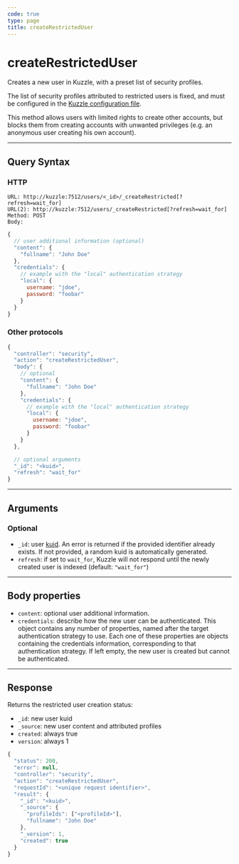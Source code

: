 ```yaml
---
code: true
type: page
title: createRestrictedUser
---
```


# createRestrictedUser

Creates a new user in Kuzzle, with a preset list of security profiles.

The list of security profiles attributed to restricted users is fixed, and must be configured in the [Kuzzle configuration file](/core/2/guides/essentials/configuration).

This method allows users with limited rights to create other accounts, but blocks them from creating accounts with unwanted privileges (e.g. an anonymous user creating his own account).

---

## Query Syntax

### HTTP

```http
URL: http://kuzzle:7512/users/<_id>/_createRestricted[?refresh=wait_for]
URL(2): http://kuzzle:7512/users/_createRestricted[?refresh=wait_for]
Method: POST
Body:
```

```js
{
  // user additional information (optional)
  "content": {
    "fullname": "John Doe"
  },
  "credentials": {
    // example with the "local" authentication strategy
    "local": {
      username: "jdoe",
      password: "foobar"
    }
  }
}
```

### Other protocols

```js
{
  "controller": "security",
  "action": "createRestrictedUser",
  "body": {
    // optional
    "content": {
      "fullname": "John Doe"
    },
    "credentials": {
      // example with the "local" authentication strategy
      "local": {
        username: "jdoe",
        password: "foobar"
      }
    }
  },

  // optional arguments
  "_id": "<kuid>",
  "refresh": "wait_for"
}
```

---

## Arguments

### Optional

- `_id`: user [kuid](/core/2/guides/kuzzle-depth/authentication#the-kuzzle-user-identifier). An error is returned if the provided identifier already exists. If not provided, a random kuid is automatically generated.
- `refresh`: if set to `wait_for`, Kuzzle will not respond until the newly created user is indexed (default: `"wait_for"`)

---

## Body properties

- `content`: optional user additional information.
- `credentials`: describe how the new user can be authenticated. This object contains any number of properties, named after the target authentication strategy to use. Each one of these properties are objects containing the credentials information, corresponding to that authentication strategy. If left empty, the new user is created but cannot be authenticated.

---

## Response

Returns the restricted user creation status:

- `_id`: new user kuid
- `_source`: new user content and attributed profiles
- `created`: always true
- `version`: always 1

```js
{
  "status": 200,
  "error": null,
  "controller": "security",
  "action": "createRestrictedUser",
  "requestId": "<unique request identifier>",
  "result": {
    "_id": "<kuid>",
    "_source": {
      "profileIds": ["<profileId>"],
      "fullname": "John Doe"
    },
    "_version": 1,
    "created": true
  }
}
```

